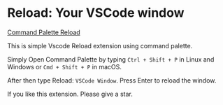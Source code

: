 # Reload: Your VSCode window

[Command Palette Reload](https://marketplace.visualstudio.com/items?itemName=neerajkumar161.command-palette-reload)

This is simple Vscode Reload extension using command palette.

Simply Open Command Palette by typing `Ctrl + Shift + P` in Linux and Windows
or `Cmd + Shift + P` in macOS.

After then type Reload: `VSCode Window`. Press Enter to reload the window.

If you like this extension. Please give a star.
